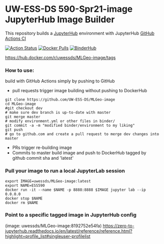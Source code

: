 # UW-ESS-DS 590-Spr21-image JupyterHub Image Builder

This repository builds a [JupyterHub](https://jupyter.org/hub) environment with JupyterHub [GitHub Actions CI](https://github.com/jupyterhub/repo2docker-action)

[![Action Status](https://github.com/UW-ESS-DS/MLGeo-image/workflows/CI/badge.svg)](https://github.com/UW-ESS-DS/MLGeo-image/actions)
[![Docker Pulls](https://img.shields.io/docker/pulls/uwessds/MLGeo-image)](https://hub.docker.com/r/uwessds/MLGeo-image/tags)
[![BinderHub](https://mybinder.org/badge_logo.svg)](https://mybinder.org/v2/gh/UW-ESS-DS/MLGeo-image/main?urlpath=lab)  

https://hub.docker.com/r/uwessds/MLGeo-image/tags

### How to use:

build with GitHub Actions simply by pushing to GitHub

* pull requests trigger image building without pushing to DockerHub
```
git clone https://github.com/UW-ESS-DS/MLGeo-image
cd MLGeo-image
#git checkout dev
# make sure dev branch is up-to-date with master
git merge master
# modify environment.yml or other files in binder/
git commit -a -m "modified binder/environment to my liking"
git push
# go to github.com and create a pull request to merge dev changes into master
```
* PRs trigger re-building image
* Commits to master build image and push to DockerHub tagged by github commit sha and 'latest'

### Pull your image to run a local JupyterLab session
```
export IMAGE=uwessds/MLGeo-image:latest
export NAME=ESS590
docker run -it --name $NAME -p 8888:8888 $IMAGE jupyter lab --ip 0.0.0.0
docker stop $NAME
docker rm $NAME
```

### Point to a specific tagged image in JupyterHub config
(image: uwessds/MLGeo-image:8192752e54fa)
https://zero-to-jupyterhub.readthedocs.io/en/latest/reference/reference.html?highlight=profile_list#singleuser-profilelist
